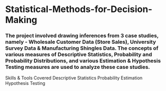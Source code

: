 # Statistical-Methods-for-Decision-Making
### The project involved drawing inferences from 3 case studies, namely - Wholesale Customer Data (Store Sales), University Survey Data & Manufacturing Shingles Data. The concepts of various measures of Descriptive Statistics, Probability and Probability Distributions, and various Estimation & Hypothesis Testing measures are used to analyze these case studies.

Skills & Tools Covered
Descriptive Statistics
Probability
Estimation
Hypothesis Testing
